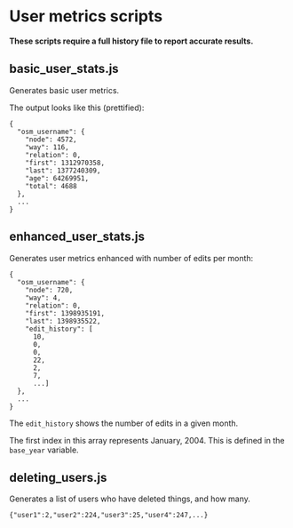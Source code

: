 # User metrics scripts

**These scripts require a full history file to report accurate results.**

## basic_user_stats.js

Generates basic user metrics. 

The output looks like this (prettified):

```
{
  "osm_username": {
    "node": 4572,
    "way": 116,
    "relation": 0,
    "first": 1312970358,
    "last": 1377240309,
    "age": 64269951,
    "total": 4688
  },
  ...
}
```

## enhanced_user_stats.js

Generates user metrics enhanced with number of edits per month:

```
{
  "osm_username": {
    "node": 720,
    "way": 4,
    "relation": 0,
    "first": 1398935191,
    "last": 1398935522,
    "edit_history": [
      10,
      0,
      0,
      22,
      2,
      7,
      ...]
  },
  ...
}
```

The `edit_history` shows the number of edits in a given month. 

The first index in this array represents January, 2004. This is defined in the `base_year` variable.

## deleting_users.js

Generates a list of users who have deleted things, and how many.

```
{"user1":2,"user2":224,"user3":25,"user4":247,...}
```
